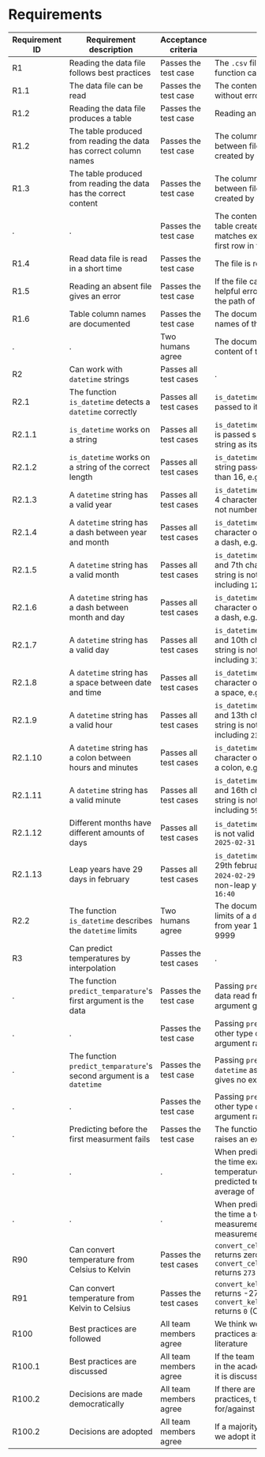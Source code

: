 # Requirements

<!-- markdownlint-disable MD013 --><!-- Tables cannot be split up over lines, hence will break 80 characters per line -->

Requirement ID|Requirement description                                             |Acceptance criteria   |Test cases
--------------|--------------------------------------------------------------------|----------------------|-------------------------------------------------------------------------------------------------------------------------------
R1            |Reading the data file follows best practices                        |Passes the test case  |The `.csv` file is parsed correctly by a function called `read_data`
R1.1          |The data file can be read                                           |Passes the test case  |The content of the file can be read without errors
R1.2          |Reading the data file produces a table                              |Passes the test case  |Reading an existing
R1.2          |The table produced from reading the data has correct column names   |Passes the test case  |The column names must match between file and the table that is created by reading the file
R1.3          |The table produced from reading the data has the correct content    |Passes the test case  |The column names must match between file and the table that is created by reading the file
.             |.                                                                   |Passes the test case  |The content of the first row of the table created by loading the file, matches exactly the content of the first row in the file
R1.4          |Read data file is read in a short time                              |Passes the test case  |The file is read within 1 second
R1.5          |Reading an absent file gives an error                               |Passes the test case  |If the file cannot be found, create a helpful error message, that includes the path of the absent file
R1.6          |Table column names are documented                                   |Passes the test case  |The documentation contains the names of the columns
.             |.                                                                   |Two humans agree      |The documentation describes the content of the columns
R2            |Can work with `datetime` strings                                    |Passes all test cases |.
R2.1          |The function `is_datetime` detects a `datetime` correctly           |Passes all test cases |`is_datetime` returns true if the string passed to it is `2025-02-28 16:40`
R2.1.1        |`is_datetime` works on a string                                     |Passes all test cases |`is_datetime` raises an exception if it is passed something else than a string as its only argument
R2.1.2        |`is_datetime` works on a string of the correct length               |Passes all test cases |`is_datetime` returns false if the string passed to it has a length other than 16, e.g. `nonsense`
R2.1.3        |A `datetime` string has a valid year                                |Passes all test cases |`is_datetime` returns false if the first 4 characters of a `datetime` string are not numbers, e.g. `XXXX-02-28 16:40`
R2.1.4        |A `datetime` string has a dash between year and month               |Passes all test cases |`is_datetime` returns false if the 5th character of a `datetime` string is not a dash, e.g. `2025X02-28 16:40`
R2.1.5        |A `datetime` string has a valid month                               |Passes all test cases |`is_datetime` returns false if the 6th and 7th character of a `datetime` string is not a number from `01` to and including `12`, e.g. `2025-99-28 16:40`
R2.1.6        |A `datetime` string has a dash between month and day                |Passes all test cases |`is_datetime` returns false if the 8th character of a `datetime` string is not a dash, e.g. `2025-02X28 16:40`
R2.1.7        |A `datetime` string has a valid day                                 |Passes all test cases |`is_datetime` returns false if the 9th and 10th character of a `datetime` string is not a number from `01` to and including `31`, e.g. `2025-02-99 16:40`
R2.1.8        |A `datetime` string has a space between date and time               |Passes all test cases |`is_datetime` returns false if the 11th character of a `datetime` string is not a space, e.g. `2025-02-28X16:40`
R2.1.9        |A `datetime` string has a valid hour                                |Passes all test cases |`is_datetime` returns false if the 12th and 13th character of a `datetime` string is not a number from `00` to and including `23`, e.g. `2025-02-28 99:40`
R2.1.10       |A `datetime` string has a colon between hours and minutes           |Passes all test cases |`is_datetime` returns false if the 14th character of a `datetime` string is not a colon, e.g. `2025-02-28 16X40`
R2.1.11       |A `datetime` string has a valid minute                              |Passes all test cases |`is_datetime` returns false if the 15th and 16th character of a `datetime` string is not a number from `00` to and including `59`, e.g. `2025-02-28 16:99`
R2.1.12       |Different months have different amounts of days                     |Passes all test cases |`is_datetime` returns false if the date is not valid in regular years, e.g. `2025-02-31 16:40`
R2.1.13       |Leap years have 29 days in february                                 |Passes all test cases |`is_datetime` returns true for the date 29th february of a leap year, e.g. `2024-02-29 16:40`, but false for a non-leap year, e.g. `2023-02-29 16:40`
R2.2          |The function `is_datetime` describes the `datetime` limits          |Two humans agree      |The documentation describes the limits of a `datetime` string, e.g. going from year 1 to and including year 9999
R3            |Can predict temperatures by interpolation                           |Passes the test cases |.
.             |The function `predict_temparature`'s first argument is the data     |Passes the test case  |Passing `predict_temperature` the data read from the file as a first argument gives no exception
.             |.                                                                   |Passes the test case  |Passing `predict_temperature` any other type of data as a first argument raises an exception
.             |The function `predict_temparature`'s second argument is a `datetime`|Passes the test case  |Passing `predict_temperature` a `datetime` as a second argument gives no exception
.             |.                                                                   |Passes the test case  |Passing `predict_temperature` any other type of data as a second argument raises an exception
.             |Predicting before the first measurment fails                        |Passes the test case  |The function `predict_temparature` raises an exception 
.             |.                                                                   |.                     |When predicting the temperature on the time exactly between two temperature measurements, the predicted temperature is the average of the two
.             |.                                                                   |.                     |When predicting the temperature on the time a temperature measurement is made, the exact measurement is returned
R90           |Can convert temperature from Celsius to Kelvin                      |Passes the test cases |`convert_celsius_to_kelvin(-273.15)` returns zero (Kelvin), `convert_celsius_to_kelvin(0)` returns `273.15` (Kelvin)
R91           |Can convert temperature from Kelvin to Celsius                      |Passes the test cases |`convert_kelvin_to_celsius(0)` returns -273.15 (Celsius), `convert_kelvin_to_celsius(273.15)` returns `0` (Celsius)
R100          |Best practices are followed                                         |All team members agree|We think we follow the best practices as found in the academic literature
R100.1        |Best practices are discussed                                        |All team members agree|If the team agrees a practice found in the academic literature to be best, it is discussed
R100.2        |Decisions are made democratically                                   |All team members agree|If there are candidate better practices, these are voted for/against
R100.2        |Decisions are adopted                                               |All team members agree|If a majority vote favors a practice, we adopt it

<!-- markdownlint-enable MD013 -->

